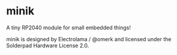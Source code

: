 # minik

A tiny RP2040 module for small embedded things!

minik is designed by Electrolama / @omerk and licensed under the Solderpad Hardware License 2.0.
